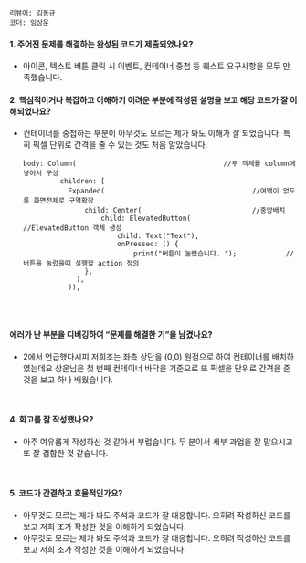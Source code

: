 ```리뷰어: 김동규```  
```코더: 임상운```
</br>  
#### 1. 주어진 문제를 해결하는 완성된 코드가 제출되었나요?  

* 아이콘, 텍스트 버튼 클릭 시 이벤트, 컨테이너 중첩 등 퀘스트 요구사항을 모두 만족했습니다.

#### 2. 핵심적이거나 복잡하고 이해하기 어려운 부분에 작성된 설명을 보고 해당 코드가 잘 이해되었나요?  
* 컨테이너를 중첩하는 부분이 아무것도 모르는 제가 봐도 이해가 잘 되었습니다. 특히 픽셀 단위로 간격을 줄 수 있는 것도 처음 알았습니다.
     
     ```
     body: Column(                                    //두 객체를 column에 넣어서 구성
              children: [
                Expanded(                                    //여백이 없도록 화면전체로 구역확장
                    child: Center(                           //중앙배치
                        child: ElevatedButton(                     //ElevatedButton 객체 생성
                            child: Text("Text"),
                            onPressed: () {
                                print("버튼이 눌렸습니다. ");            //버튼을 눌렀을때 실행할 action 정의
                    },
                  ),
                )),
                

</br>  

#### 에러가 난 부분을 디버깅하여 “문제를 해결한 기”을 남겼나요?  


* 2에서 언급했다시피 저희조는 좌측 상단을 (0,0) 원점으로 하여 컨테이너를 배치하였는데요 상운님은 첫 번째 컨테이너 바닥을 기준으로 또
픽셀을 단위로 간격을 준 것을 보고 하나 배웠습니다.  

</br>  

#### 4.  회고를 잘 작성했나요?  

* 아주 여유롭게 작성하신 것 같아서 부럽습니다. 두 분이서 세부 과업을 잘 맡으시고 또 잘 겹합한 것 같습니다.
</br>    

#### 5. 코드가 간결하고 효율적인가요?  
* 아무것도 모르는 제가 봐도 주석과 코드가 잘 대응합니다. 오히려 작성하신 코드를 보고 저희 조가 작성한 것을 이해하게 되었습니다.  
* 아무것도 모르는 제가 봐도 주석과 코드가 잘 대응합니다. 오히려 작성하신 코드를 보고 저희 조가 작성한 것을 이해하게 되었습니다.  